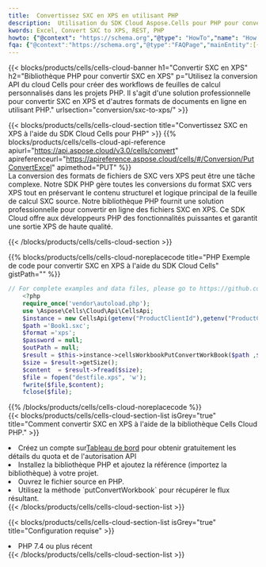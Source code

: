 ```yaml
---
title:  Convertissez SXC en XPS en utilisant PHP
description:  Utilisation du SDK Cloud Aspose.Cells pour PHP pour convertir un fichier au format SXC en fichier au format XPS.
kwords: Excel, Convert SXC to XPS, REST, PHP
howto: {"@context": "https://schema.org","@type": "HowTo","name": "How to convert SXC to XPS using the Cells Cloud PHP library.","description": "How to convert SXC to XPS using the Cells Cloud PHP library.","image": {"@type": "ImageObject"},"url": "/php/conversion/sxc-to-xps/","step": [{ "@type": "HowToStep","name": "How to convert SXC to XPS using the Cells Cloud PHP library. step 1", "image": {"@type": "ImageObject",},"url": "/php/conversion/sxc-to-xps/","text": "Register an account at <a href='https://dashboard.aspose.cloud/'>Dashboard</a> to get free API quota & authorization details",},{ "@type": "HowToStep","name": "How to convert SXC to XPS using the Cells Cloud PHP library. step 1", "image": {"@type": "ImageObject",},"url": "/php/conversion/sxc-to-xps/","text": "Install PHP library and add the reference (import the library) to your project.",},{ "@type": "HowToStep","name": "How to convert SXC to XPS using the Cells Cloud PHP library. step 1", "image": {"@type": "ImageObject",},"url": "/php/conversion/sxc-to-xps/","text": "Open the source file in PHP.",},{ "@type": "HowToStep","name": "How to convert SXC to XPS using the Cells Cloud PHP library. step 1", "image": {"@type": "ImageObject",},"url": "/php/conversion/sxc-to-xps/","text": "Use the `putConvertWorkbook` method to retrieve the resulting stream.",}, ],"supply": {"@type": "HowToSupply","name": "document"},"tool": [{"@type": "HowToTool","name": "phpstorm, Visual Studio Code, Eclipse"},{"@type": "HowToTool","name": "Aspose Cells"}],"totalTime": "PT6M"}
fqa: {"@context":"https://schema.org","@type":"FAQPage","mainEntity":[{"@type":"Question","name":"Why convert file formats in C# using REST API?","acceptedAnswer":{"@type":"Answer","text":"Documents are encoded in many ways, and some files may be incompatible with the software you use. To open and read such files, just convert them to appropriate file formats.<br/><ol><li>Install .NET SDK and add the reference (import the library) to your project.</li><li>Open the source file in C# using REST API.</li><li>Call the PutConvertWorkbookRequest() method, passing an output filename with required extension.</li><li>Get the result of conversion as a separate file.</li></ol>"}},{"@type":"Question","name":"What file formats can I convert with your C# library?","acceptedAnswer":{"@type":"Answer","text":"We support a variety of file formats for conversion using .NET library, including XLSX, Excel, xls , PDF, CSV, HTML, Markdown, XML, PNG, JPG, TIFF, Json, TXT and many more."}},{"@type":"Question","name":"What is the maximum allowed file size for conversion using this .NET library?","acceptedAnswer":{"@type":"Answer","text":"There are no file size limits for format conversions using .NET library."}}]}
---
```

{{< blocks/products/cells/cells-cloud-banner h1="Convertir SXC en XPS" h2="Bibliothèque PHP pour convertir SXC en XPS" p="Utilisez la conversion API du cloud Cells pour créer des workflows de feuilles de calcul personnalisés dans les projets PHP. Il s\'agit d\'une solution professionnelle pour convertir SXC en XPS et d\'autres formats de documents en ligne en utilisant PHP." urlsection="conversion/sxc-to-xps/" >}}

{{< blocks/products/cells/cells-cloud-section title="Convertissez SXC en XPS à l\'aide du SDK Cloud Cells pour PHP" >}}
{{% blocks/products/cells/cells-cloud-api-reference apiurl="https://api.aspose.cloud/v3.0/cells/convert" apireferenceurl="https://apireference.aspose.cloud/cells/#/Conversion/PutConvertExcel" apimethod="PUT" %}}
<br/>
La conversion des formats de fichiers de SXC vers XPS peut être une tâche complexe. Notre SDK PHP gère toutes les conversions du format SXC vers XPS tout en préservant le contenu structurel et logique principal de la feuille de calcul SXC source. Notre bibliothèque PHP fournit une solution professionnelle pour convertir en ligne des fichiers SXC en XPS. Ce SDK Cloud offre aux développeurs PHP des fonctionnalités puissantes et garantit une sortie XPS de haute qualité.

{{< /blocks/products/cells/cells-cloud-section >}}

{{% blocks/products/cells/cells-cloud-noreplacecode title="PHP Exemple de code pour convertir SXC en XPS à l\'aide du SDK Cloud Cells" gistPath="" %}}
 
```php
// For complete examples and data files, please go to https://github.com/aspose-cells-cloud/aspose-cells-cloud-php/
    <?php
    require_once('vendor\autoload.php');
    use \Aspose\Cells\Cloud\Api\CellsApi;
    $instance = new CellsApi(getenv("ProductClientId"),getenv("ProductClientSecret"));
    $path ='Book1.sxc';    
    $format ='xps';
    $password = null;
    $outPath = null;      
    $result = $this->instance->cellsWorkbookPutConvertWorkBook($path ,$format, $password,  $outPath);
    $size = $result->getSize();
    $content  = $result->fread($size);
    $file = fopen("destfile.xps", 'w');
    fwrite($file,$content);
    fclose($file);
```
 
{{% /blocks/products/cells/cells-cloud-noreplacecode %}}
<br/>
{{< blocks/products/cells/cells-cloud-section-list isGrey="true" title="Comment convertir SXC en XPS à l\'aide de la bibliothèque Cells Cloud PHP." >}}
<li> Créez un compte sur<a href="https://dashboard.aspose.cloud/">Tableau de bord</a> pour obtenir gratuitement les détails du quota et de l'autorisation API</li>
<li>Installez la bibliothèque PHP et ajoutez la référence (importez la bibliothèque) à votre projet.</li>
<li>Ouvrez le fichier source en PHP.</li>
<li>Utilisez la méthode `putConvertWorkbook` pour récupérer le flux résultant.</li>
{{< /blocks/products/cells/cells-cloud-section-list >}}

{{< blocks/products/cells/cells-cloud-section-list isGrey="true" title="Configuration requise" >}}
<li>PHP 7.4 ou plus récent</li>
{{< /blocks/products/cells/cells-cloud-section-list >}}

